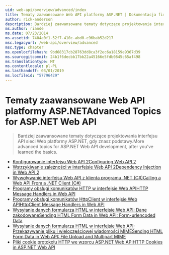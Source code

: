 ```yaml
---
uid: web-api/overview/advanced/index
title: Tematy zaawansowane Web API platformy ASP.NET | Dokumentacja firmy Microsoft
author: rick-anderson
description: Bardziej zaawansowane tematy dotyczące projektowania interfejsu API sieci Web platformy ASP.NET, gdy znasz podstawy.
ms.author: riande
ms.date: 07/23/2014
ms.assetid: 7404a0f1-52f7-410c-abd0-c96bab52d217
msc.legacyurl: /web-api/overview/advanced
msc.type: chapter
ms.openlocfilehash: 9bd68317cb28763dd8ca3f2ec6a18159e9367d39
ms.sourcegitcommit: 24b1f6decbb17bb22a45166e5fdb0845c65af498
ms.translationtype: MT
ms.contentlocale: pl-PL
ms.lasthandoff: 03/01/2019
ms.locfileid: "57796429"
---
```

<a name="advanced-topics-for-aspnet-web-api"></a><span data-ttu-id="fa1a1-103">Tematy zaawansowane Web API platformy ASP.NET</span><span class="sxs-lookup"><span data-stu-id="fa1a1-103">Advanced Topics for ASP.NET Web API</span></span>
====================
> <span data-ttu-id="fa1a1-104">Bardziej zaawansowane tematy dotyczące projektowania interfejsu API sieci Web platformy ASP.NET, gdy znasz podstawy.</span><span class="sxs-lookup"><span data-stu-id="fa1a1-104">More advanced topics for ASP.NET Web API development, after you've learned the basics.</span></span>


- [<span data-ttu-id="fa1a1-105">Konfigurowanie interfejsu Web API 2</span><span class="sxs-lookup"><span data-stu-id="fa1a1-105">Configuring Web API 2</span></span>](configuring-aspnet-web-api.md)
- [<span data-ttu-id="fa1a1-106">Wstrzykiwanie zależności w interfejsie Web API 2</span><span class="sxs-lookup"><span data-stu-id="fa1a1-106">Dependency Injection in Web API 2</span></span>](dependency-injection.md)
- [<span data-ttu-id="fa1a1-107">Wywoływanie interfejsu Web API z klienta programu .NET (C#)</span><span class="sxs-lookup"><span data-stu-id="fa1a1-107">Calling a Web API From a .NET Client (C#)</span></span>](calling-a-web-api-from-a-net-client.md)
- [<span data-ttu-id="fa1a1-108">Programy obsługi komunikatów HTTP w interfejsie Web API</span><span class="sxs-lookup"><span data-stu-id="fa1a1-108">HTTP Message Handlers in Web API</span></span>](http-message-handlers.md)
- [<span data-ttu-id="fa1a1-109">Programy obsługi komunikatów HttpClient w interfejsie Web API</span><span class="sxs-lookup"><span data-stu-id="fa1a1-109">HttpClient Message Handlers in Web API</span></span>](httpclient-message-handlers.md)
- [<span data-ttu-id="fa1a1-110">Wysyłanie danych formularza HTML w interfejsie Web API: Dane zakodowane</span><span class="sxs-lookup"><span data-stu-id="fa1a1-110">Sending HTML Form Data in Web API: Form-urlencoded Data</span></span>](sending-html-form-data-part-1.md)
- [<span data-ttu-id="fa1a1-111">Wysyłanie danych formularza HTML w interfejsie Web API: Przekazywanie pliku i wieloczęściowej wiadomości MIME</span><span class="sxs-lookup"><span data-stu-id="fa1a1-111">Sending HTML Form Data in Web API: File Upload and Multipart MIME</span></span>](sending-html-form-data-part-2.md)
- [<span data-ttu-id="fa1a1-112">Pliki cookie protokołu HTTP we wzorcu ASP.NET Web API</span><span class="sxs-lookup"><span data-stu-id="fa1a1-112">HTTP Cookies in ASP.NET Web API</span></span>](http-cookies.md)
